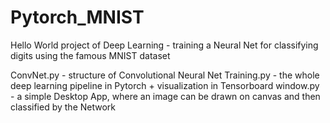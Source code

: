 # Pytorch_MNIST

Hello World project of Deep Learning - training a Neural Net for classifying digits using the famous MNIST dataset

ConvNet.py - structure of Convolutional Neural Net 
Training.py - the whole deep learning pipeline in Pytorch + visualization in Tensorboard
window.py - a simple Desktop App, where an image can be drawn on canvas and then classified by the Network
